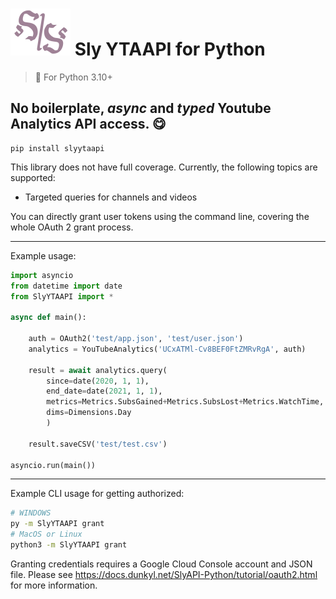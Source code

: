 # ![sly logo](https://raw.githubusercontent.com/dunkyl/SlyMeta/main/sly%20logo.svg) Sly YTAAPI for Python

> 🐍 For Python 3.10+

## No boilerplate, *async* and *typed* Youtube Analytics API access. 😋

```shell
pip install slyytaapi
```

This library does not have full coverage.
Currently, the following topics are supported:

* Targeted queries for channels and videos

You can directly grant user tokens using the command line, covering the whole OAuth 2 grant process.

---

Example usage:

```python
import asyncio
from datetime import date
from SlyYTAAPI import *

async def main():

    auth = OAuth2('test/app.json', 'test/user.json')
    analytics = YouTubeAnalytics('UCxATMl-Cv8BEF0FtZMRvRgA', auth)

    result = await analytics.query(
        since=date(2020, 1, 1),
        end_date=date(2021, 1, 1),
        metrics=Metrics.SubsGained+Metrics.SubsLost+Metrics.WatchTime,
        dims=Dimensions.Day
        )

    result.saveCSV('test/test.csv')

asyncio.run(main())
```

---

Example CLI usage for getting authorized:

```sh
# WINDOWS
py -m SlyYTAAPI grant
# MacOS or Linux
python3 -m SlyYTAAPI grant
```

Granting credentials requires a Google Cloud Console account and JSON file.
Please see https://docs.dunkyl.net/SlyAPI-Python/tutorial/oauth2.html for more information.